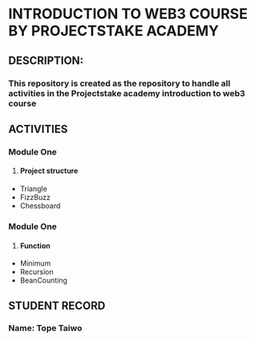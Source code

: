 # INTRODUCTION TO WEB3 COURSE BY PROJECTSTAKE ACADEMY

## DESCRIPTION:

### This repository is created as the repository to handle all activities in the Projectstake academy introduction to web3 course

## ACTIVITIES

### Module One

1. #### Project structure

- Triangle
- FizzBuzz
- Chessboard

### Module One

1. #### Function

- Minimum
- Recursion
- BeanCounting

## STUDENT RECORD

### Name: Tope Taiwo
